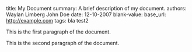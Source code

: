 title: My Document
summary: A brief description of my document.
authors: Waylan Limberg
         John Doe
date:    12-10-2007
blank-value:
base_url: http://example.com
tags: bla
      test2

This is the first paragraph of the document.

This is the second paragraph of the document.
